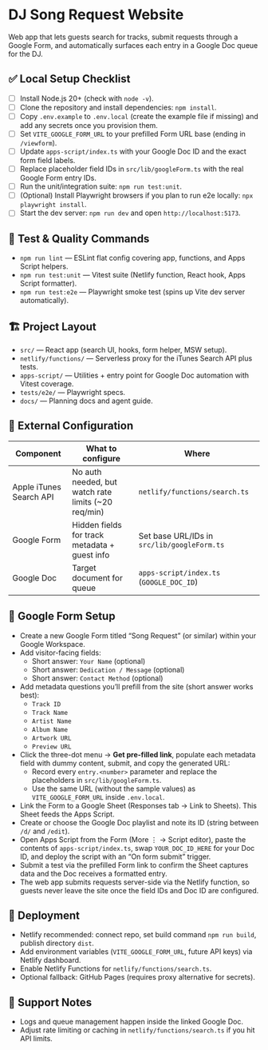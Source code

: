 # DJ Song Request Website

Web app that lets guests search for tracks, submit requests through a Google Form, and automatically surfaces each entry in a Google Doc queue for the DJ.

## ✅ Local Setup Checklist

- [ ] Install Node.js 20+ (check with `node -v`).
- [ ] Clone the repository and install dependencies: `npm install`.
- [ ] Copy `.env.example` to `.env.local` (create the example file if missing) and add any secrets once you provision them.
- [ ] Set `VITE_GOOGLE_FORM_URL` to your prefilled Form URL base (ending in `/viewform`).
- [ ] Update `apps-script/index.ts` with your Google Doc ID and the exact form field labels.
- [ ] Replace placeholder field IDs in `src/lib/googleForm.ts` with the real Google Form entry IDs.
- [ ] Run the unit/integration suite: `npm run test:unit`.
- [ ] (Optional) Install Playwright browsers if you plan to run e2e locally: `npx playwright install`.
- [ ] Start the dev server: `npm run dev` and open `http://localhost:5173`.

## 🧪 Test & Quality Commands

- `npm run lint` — ESLint flat config covering app, functions, and Apps Script helpers.
- `npm run test:unit` — Vitest suite (Netlify function, React hook, Apps Script formatter).
- `npm run test:e2e` — Playwright smoke test (spins up Vite dev server automatically).

## 🏗️ Project Layout

- `src/` — React app (search UI, hooks, form helper, MSW setup).
- `netlify/functions/` — Serverless proxy for the iTunes Search API plus tests.
- `apps-script/` — Utilities + entry point for Google Doc automation with Vitest coverage.
- `tests/e2e/` — Playwright specs.
- `docs/` — Planning docs and agent guide.

## 🔌 External Configuration

| Component | What to configure | Where |
| --- | --- | --- |
| Apple iTunes Search API | No auth needed, but watch rate limits (~20 req/min) | `netlify/functions/search.ts` |
| Google Form | Hidden fields for track metadata + guest info | Set base URL/IDs in `src/lib/googleForm.ts` |
| Google Doc | Target document for queue | `apps-script/index.ts` (`GOOGLE_DOC_ID`) |

## 📝 Google Form Setup

- Create a new Google Form titled “Song Request” (or similar) within your Google Workspace.
- Add visitor-facing fields:
  - Short answer: `Your Name` (optional)
  - Short answer: `Dedication / Message` (optional)
  - Short answer: `Contact Method` (optional)
- Add metadata questions you’ll prefill from the site (short answer works best):
  - `Track ID`
  - `Track Name`
  - `Artist Name`
  - `Album Name`
  - `Artwork URL`
  - `Preview URL`
- Click the three-dot menu → **Get pre-filled link**, populate each metadata field with dummy content, submit, and copy the generated URL:
  - Record every `entry.<number>` parameter and replace the placeholders in `src/lib/googleForm.ts`.
  - Use the same URL (without the sample values) as `VITE_GOOGLE_FORM_URL` inside `.env.local`.
- Link the Form to a Google Sheet (Responses tab → Link to Sheets). This Sheet feeds the Apps Script.
- Create or choose the Google Doc playlist and note its ID (string between `/d/` and `/edit`).
- Open Apps Script from the Form (More ⋮ → Script editor), paste the contents of `apps-script/index.ts`, swap `YOUR_DOC_ID_HERE` for your Doc ID, and deploy the script with an “On form submit” trigger.
- Submit a test via the prefilled Form link to confirm the Sheet captures data and the Doc receives a formatted entry.
- The web app submits requests server-side via the Netlify function, so guests never leave the site once the field IDs and Doc ID are configured.

## 🚀 Deployment

- Netlify recommended: connect repo, set build command `npm run build`, publish directory `dist`.
- Add environment variables (`VITE_GOOGLE_FORM_URL`, future API keys) via Netlify dashboard.
- Enable Netlify Functions for `netlify/functions/search.ts`.
- Optional fallback: GitHub Pages (requires proxy alternative for secrets).

## 🙋 Support Notes

- Logs and queue management happen inside the linked Google Doc.
- Adjust rate limiting or caching in `netlify/functions/search.ts` if you hit API limits.
